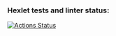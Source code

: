 ### Hexlet tests and linter status:
[![Actions Status](https://github.com/Alaiv/frontend-project-12/workflows/hexlet-check/badge.svg)](https://github.com/Alaiv/frontend-project-12/actions)
